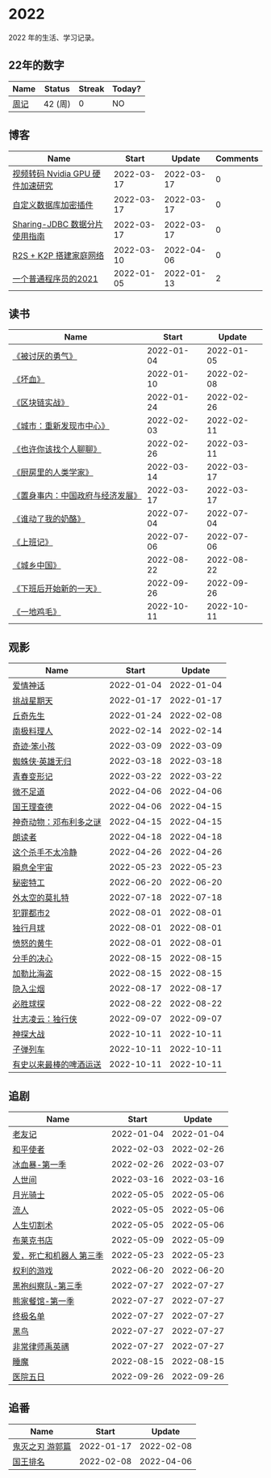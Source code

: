 # 2022
2022 年的生活、学习记录。

## 22年的数字

<!--START_SECTION:my_number-->
| Name | Status | Streak | Today? | 
 | ---- | ---- | ---- | ---- |
| [周记](https://github.com/GeorgeCh2/2022/issues/1) | 42 (周) | 0 | NO |

<!--END_SECTION:my_number-->

## 博客

<!--START_SECTION:my_blog-->
| Name | Start | Update | Comments | 
 | ---- | ---- | ---- | ---- |
| [视频转码 Nvidia GPU 硬件加速研究](https://github.com/GeorgeCh2/blog/issues/12) | 2022-03-17 | 2022-03-17 | 0 | 
| [自定义数据库加密插件](https://github.com/GeorgeCh2/blog/issues/11) | 2022-03-17 | 2022-03-17 | 0 | 
| [Sharing-JDBC 数据分片使用指南](https://github.com/GeorgeCh2/blog/issues/10) | 2022-03-17 | 2022-03-17 | 0 | 
| [R2S + K2P 搭建家庭网络](https://github.com/GeorgeCh2/blog/issues/9) | 2022-03-10 | 2022-04-06 | 0 | 
| [ 一个普通程序员的2021](https://github.com/GeorgeCh2/blog/issues/8) | 2022-01-05 | 2022-01-13 | 2 | 

<!--END_SECTION:my_blog-->

## 读书

<!--START_SECTION:my_read-->
| Name | Start | Update | 
 | ---- | ---- | ---- | 
| [《被讨厌的勇气》](https://github.com/GeorgeCh2/2022/issues/3#issuecomment-1004835950) | 2022-01-04 | 2022-01-05 | 
| [《坏血》](https://github.com/GeorgeCh2/2022/issues/3#issuecomment-1008585670) | 2022-01-10 | 2022-02-08 | 
| [《区块链实战》](https://github.com/GeorgeCh2/2022/issues/3#issuecomment-1019690896) | 2022-01-24 | 2022-02-26 | 
| [《城市：重新发现市中心》](https://github.com/GeorgeCh2/2022/issues/3#issuecomment-1028642370) | 2022-02-03 | 2022-02-11 | 
| [《也许你该找个人聊聊》](https://github.com/GeorgeCh2/2022/issues/3#issuecomment-1052012651) | 2022-02-26 | 2022-03-11 | 
| [《厨房里的人类学家》](https://github.com/GeorgeCh2/2022/issues/3#issuecomment-1066428875) | 2022-03-14 | 2022-03-17 | 
| [《置身事内：中国政府与经济发展》](https://github.com/GeorgeCh2/2022/issues/3#issuecomment-1069825114) | 2022-03-17 | 2022-03-17 | 
| [《谁动了我的奶酪》](https://github.com/GeorgeCh2/2022/issues/3#issuecomment-1173542122) | 2022-07-04 | 2022-07-04 | 
| [《上班记》](https://github.com/GeorgeCh2/2022/issues/3#issuecomment-1175827702) | 2022-07-06 | 2022-07-06 | 
| [《城乡中国》](https://github.com/GeorgeCh2/2022/issues/3#issuecomment-1222135875) | 2022-08-22 | 2022-08-22 | 
| [《下班后开始新的一天》](https://github.com/GeorgeCh2/2022/issues/3#issuecomment-1258034565) | 2022-09-26 | 2022-09-26 | 
| [《一地鸡毛》](https://github.com/GeorgeCh2/2022/issues/3#issuecomment-1273983233) | 2022-10-11 | 2022-10-11 | 

<!--END_SECTION:my_read-->

## 观影

<!--START_SECTION:my_movie-->
| Name | Start | Update | 
 | ---- | ---- | ---- | 
| [爱情神话](https://github.com/GeorgeCh2/2022/issues/2#issuecomment-1004595427) | 2022-01-04 | 2022-01-04 | 
| [挑战星期天](https://github.com/GeorgeCh2/2022/issues/2#issuecomment-1014160179) | 2022-01-17 | 2022-01-17 | 
| [丘奇先生](https://github.com/GeorgeCh2/2022/issues/2#issuecomment-1019691620) | 2022-01-24 | 2022-02-08 | 
| [南极料理人](https://github.com/GeorgeCh2/2022/issues/2#issuecomment-1038555300) | 2022-02-14 | 2022-02-14 | 
| [奇迹·笨小孩](https://github.com/GeorgeCh2/2022/issues/2#issuecomment-1062668316) | 2022-03-09 | 2022-03-09 | 
| [蜘蛛侠·英雄无归](https://github.com/GeorgeCh2/2022/issues/2#issuecomment-1071937746) | 2022-03-18 | 2022-03-18 | 
| [青春变形记](https://github.com/GeorgeCh2/2022/issues/2#issuecomment-1074826864) | 2022-03-22 | 2022-03-22 | 
| [微不足道](https://github.com/GeorgeCh2/2022/issues/2#issuecomment-1089935922) | 2022-04-06 | 2022-04-06 | 
| [国王理查德](https://github.com/GeorgeCh2/2022/issues/2#issuecomment-1089937570) | 2022-04-06 | 2022-04-15 | 
| [神奇动物：邓布利多之谜](https://github.com/GeorgeCh2/2022/issues/2#issuecomment-1099997285) | 2022-04-15 | 2022-04-15 | 
| [朗读者](https://github.com/GeorgeCh2/2022/issues/2#issuecomment-1101008336) | 2022-04-18 | 2022-04-18 | 
| [这个杀手不太冷静](https://github.com/GeorgeCh2/2022/issues/2#issuecomment-1109422636) | 2022-04-26 | 2022-04-26 | 
| [瞬息全宇宙](https://github.com/GeorgeCh2/2022/issues/2#issuecomment-1134250366) | 2022-05-23 | 2022-05-23 | 
| [秘密特工](https://github.com/GeorgeCh2/2022/issues/2#issuecomment-1160227598) | 2022-06-20 | 2022-06-20 | 
| [外太空的莫扎特](https://github.com/GeorgeCh2/2022/issues/2#issuecomment-1187093113) | 2022-07-18 | 2022-07-18 | 
| [犯罪都市2](https://github.com/GeorgeCh2/2022/issues/2#issuecomment-1200626760) | 2022-08-01 | 2022-08-01 | 
| [独行月球](https://github.com/GeorgeCh2/2022/issues/2#issuecomment-1200627156) | 2022-08-01 | 2022-08-01 | 
| [愤怒的黄牛](https://github.com/GeorgeCh2/2022/issues/2#issuecomment-1200627525) | 2022-08-01 | 2022-08-01 | 
| [分手的决心](https://github.com/GeorgeCh2/2022/issues/2#issuecomment-1214776541) | 2022-08-15 | 2022-08-15 | 
| [加勒比海盗](https://github.com/GeorgeCh2/2022/issues/2#issuecomment-1214777469) | 2022-08-15 | 2022-08-15 | 
| [隐入尘烟](https://github.com/GeorgeCh2/2022/issues/2#issuecomment-1217453873) | 2022-08-17 | 2022-08-17 | 
| [必胜球探](https://github.com/GeorgeCh2/2022/issues/2#issuecomment-1222139167) | 2022-08-22 | 2022-08-22 | 
| [壮志凌云：独行侠](https://github.com/GeorgeCh2/2022/issues/2#issuecomment-1238895140) | 2022-09-07 | 2022-09-07 | 
| [神探大战](https://github.com/GeorgeCh2/2022/issues/2#issuecomment-1273984303) | 2022-10-11 | 2022-10-11 | 
| [子弹列车](https://github.com/GeorgeCh2/2022/issues/2#issuecomment-1273987656) | 2022-10-11 | 2022-10-11 | 
| [有史以来最棒的啤酒运送](https://github.com/GeorgeCh2/2022/issues/2#issuecomment-1273988217) | 2022-10-11 | 2022-10-11 | 

<!--END_SECTION:my_movie-->

## 追剧

<!--START_SECTION:my_drama-->
| Name | Start | Update | 
 | ---- | ---- | ---- | 
| [老友记](https://github.com/GeorgeCh2/2022/issues/5#issuecomment-1004820194) | 2022-01-04 | 2022-01-04 | 
| [和平使者](https://github.com/GeorgeCh2/2022/issues/5#issuecomment-1028625735) | 2022-02-03 | 2022-02-26 | 
| [冰血暴-第一季](https://github.com/GeorgeCh2/2022/issues/5#issuecomment-1052008314) | 2022-02-26 | 2022-03-07 | 
| [人世间](https://github.com/GeorgeCh2/2022/issues/5#issuecomment-1068789156) | 2022-03-16 | 2022-03-16 | 
| [月光骑士](https://github.com/GeorgeCh2/2022/issues/5#issuecomment-1118646414) | 2022-05-05 | 2022-05-06 | 
| [流人](https://github.com/GeorgeCh2/2022/issues/5#issuecomment-1118646793) | 2022-05-05 | 2022-05-06 | 
| [人生切割术](https://github.com/GeorgeCh2/2022/issues/5#issuecomment-1118646945) | 2022-05-05 | 2022-05-06 | 
| [布莱克书店](https://github.com/GeorgeCh2/2022/issues/5#issuecomment-1120588331) | 2022-05-09 | 2022-05-09 | 
| [爱，死亡和机器人 第三季](https://github.com/GeorgeCh2/2022/issues/5#issuecomment-1134252143) | 2022-05-23 | 2022-05-23 | 
| [权利的游戏](https://github.com/GeorgeCh2/2022/issues/5#issuecomment-1160228776) | 2022-06-20 | 2022-06-20 | 
| [黑袍纠察队-第三季](https://github.com/GeorgeCh2/2022/issues/5#issuecomment-1196348793) | 2022-07-27 | 2022-07-27 | 
| [熊家餐馆-第一季](https://github.com/GeorgeCh2/2022/issues/5#issuecomment-1196350079) | 2022-07-27 | 2022-07-27 | 
| [终极名单](https://github.com/GeorgeCh2/2022/issues/5#issuecomment-1196350798) | 2022-07-27 | 2022-07-27 | 
| [黑鸟](https://github.com/GeorgeCh2/2022/issues/5#issuecomment-1196351657) | 2022-07-27 | 2022-07-27 | 
| [非常律师禹英禑](https://github.com/GeorgeCh2/2022/issues/5#issuecomment-1196352806) | 2022-07-27 | 2022-07-27 | 
| [睡魔](https://github.com/GeorgeCh2/2022/issues/5#issuecomment-1214778198) | 2022-08-15 | 2022-08-15 | 
| [医院五日](https://github.com/GeorgeCh2/2022/issues/5#issuecomment-1258032464) | 2022-09-26 | 2022-09-26 | 

<!--END_SECTION:my_drama-->

## 追番

<!--START_SECTION:my_bangumi-->
| Name | Start | Update | 
 | ---- | ---- | ---- | 
| [鬼灭之刃 游郭篇](https://github.com/GeorgeCh2/2022/issues/6#issuecomment-1014166632) | 2022-01-17 | 2022-02-08 | 
| [国王排名](https://github.com/GeorgeCh2/2022/issues/6#issuecomment-1032180446) | 2022-02-08 | 2022-04-06 | 

<!--END_SECTION:my_bangumi-->
